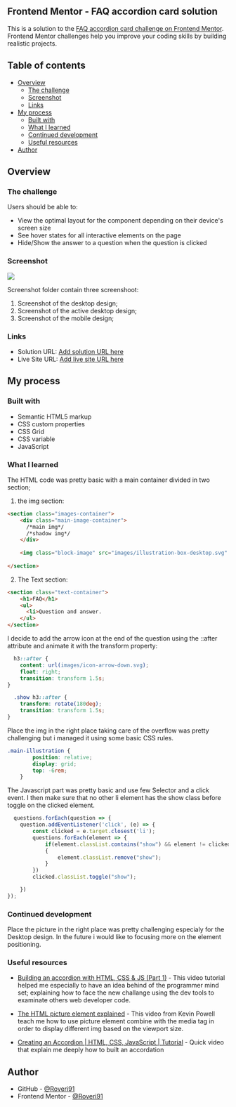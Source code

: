 ## Frontend Mentor - FAQ accordion card solution

This is a solution to the [FAQ accordion card challenge on Frontend Mentor](https://www.frontendmentor.io/challenges/faq-accordion-card-XlyjD0Oam). Frontend Mentor challenges help you improve your coding skills by building realistic projects. 

## Table of contents

- [Overview](#overview)
  - [The challenge](#the-challenge)
  - [Screenshot](#screenshot)
  - [Links](#links)
- [My process](#my-process)
  - [Built with](#built-with)
  - [What I learned](#what-i-learned)
  - [Continued development](#continued-development)
  - [Useful resources](#useful-resources)
- [Author](#author)


## Overview

### The challenge

Users should be able to:

- View the optimal layout for the component depending on their device's screen size
- See hover states for all interactive elements on the page
- Hide/Show the answer to a question when the question is clicked

### Screenshot

![](./screenshot/)

Screenshot folder contain three screenshoot:

1) Screenshot of the desktop design;
2) Screenshot of the active desktop design;
3) Screenshot of the mobile design;

### Links

- Solution URL: [Add solution URL here](https://your-solution-url.com)
- Live Site URL: [Add live site URL here](https://your-live-site-url.com)

## My process

### Built with

- Semantic HTML5 markup
- CSS custom properties
- CSS Grid
- CSS variable
- JavaScript


### What I learned

The HTML code was pretty basic with a main container divided in two section;
  1) the img section:

  ```html
  <section class="images-container">
      <div class="main-image-container">
        /*main img*/
        /*shadow img*/
      </div>
      
      <img class="block-image" src="images/illustration-box-desktop.svg" alt="a square box with the @ mark">
    
  </section>
  ```
  2) The Text section:
  ```html
  <section class="text-container">
      <h1>FAQ</h1>
      <ul>
        <li>Question and answer.
      </ul>
  </section>
  ```


I decide to add the arrow icon at the end of the question using the ::after attribute and animate it with the transform property:

```css
  h3::after {
    content: url(images/icon-arrow-down.svg);
    float: right;
    transition: transform 1.5s;
}

  .show h3::after {
    transform: rotate(180deg);
    transition: transform 1.5s;
}
```

Place the img in the right place taking care of the overflow was pretty challenging but i managed it using some basic CSS rules.

```css
.main-illustration {
        position: relative;
        display: grid;
        top: -6rem;
    }
```
The Javascript part was pretty basic and use few Selector and a click event.
I then make sure that no other li element has the show class before toggle on the clicked element. 

```js
  questions.forEach(question => { 
    question.addEventListener('click', (e) => {
        const clicked = e.target.closest('li');
        questions.forEach(element => {
            if(element.classList.contains("show") && element != clicked)
            {
                element.classList.remove("show");
            }
        })
        clicked.classList.toggle("show");

    })   
});
```

### Continued development


Place the picture in the right place was pretty challenging especialy for the Desktop design.
In the future i would like to focusing more on the element positioning.

### Useful resources

- [Building an accordion with HTML, CSS & JS (Part 1)](https://www.youtube.com/watch?v=FboXxLxg8eo&t=3721s&ab_channel=CoderCoder) - This video tutorial helped me especially to have an idea behind of the programmer mind set; explaining how to face the new challange using the dev tools to examinate others web developer code.

- [The HTML picture element explained](https://www.youtube.com/watch?v=Rik3gHT24AM&ab_channel=KevinPowell) - This video from Kevin Powell teach me how to use picture element combine with the media tag in order to display different img based on the viewport size. 

- [Creating an Accordion | HTML, CSS, JavaScript | Tutorial](https://www.youtube.com/watch?v=4w2bcqb25VQ&t=809s&ab_channel=HeyItzaMi) - Quick video that explain me deeply how to built an accordation 

## Author

- GitHub - [@Roveri91](https://github.com/Roveri91)
- Frontend Mentor - [@Roveri91](https://www.frontendmentor.io/profile/Roveri91)

